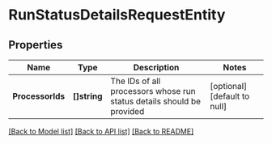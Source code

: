 # RunStatusDetailsRequestEntity

## Properties
Name | Type | Description | Notes
------------ | ------------- | ------------- | -------------
**ProcessorIds** | **[]string** | The IDs of all processors whose run status details should be provided | [optional] [default to null]

[[Back to Model list]](../README.md#documentation-for-models) [[Back to API list]](../README.md#documentation-for-api-endpoints) [[Back to README]](../README.md)


